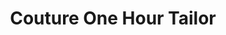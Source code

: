 ---
title: "Couture One Hour Tailor"
url: /framingham/couture-one-hour-tailor/
shop: Schneiderei
---